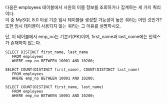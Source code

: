 다음은 employees 테이블에서 사원의 이름 정보를 조회하거나 집계하는 세 가지 쿼리이다.  
이 중 MySQL 8.0 이상 기준 임시 테이블을 생성할 가능성이 높은 쿼리는 어떤 것인가?  
또한 임시 테이블이 사용되지 않는 쿼리는 그 이유를 설명하시오.  

단, 이 테이블에서 emp_no는 기본키(PK)이며, first_name과 last_name에는 인덱스가 존재하지 않는다.

```
SELECT DISTINCT first_name, last_name
   FROM employees
   WHERE emp_no BETWEEN 10001 AND 10200;

SELECT COUNT(DISTINCT first_name), COUNT(DISTINCT last_name)
   FROM employees
   WHERE emp_no BETWEEN 10001 AND 10200;

SELECT COUNT(DISTINCT first_name, last_name)
   FROM employees
   WHERE emp_no BETWEEN 10001 AND 10200;
```
